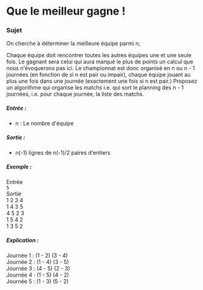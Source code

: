 # Que le meilleur gagne !
### Sujet
On cherche à déterminer la meilleure équipe parmi n;  

Chaque équipe doit rencontrer toutes les autres équipes une et une seule fois.
Le gagnant sera celui qui aura marqué le plus de points un calcul que nous n'évoquerons pas ici.
Le championnat est donc organisé en n ou n - 1 journées (en fonction de si n est pair ou impair), chaque équipe jouant au plus une fois dans une journée (exactement une fois si n est pair.)
Proposez un algorithme qui organise les matchs i.e. qui sort le planning des n - 1 journées, i.e. pour chaque journée, la liste des matchs.

##### Entrée :
- n : Le nombre d'équipe
##### Sortie :
- n(-1) lignes de n(-1)/2 paires d'entiers
##### Exemple :
Entrée  
`5`  
Sortie  
1 2 3 4  
1 4 3 5  
4 5 2 3  
1 5 4 2  
1 3 5 2  

##### Explication :
Journée 1 : (1 - 2) (3 - 4)  
Journée 2 : (1 - 4) (3 - 5)  
Journée 3 : (4 - 5) (2 - 3)  
Journée 4 : (1 - 5) (4 - 2)  
Journée 5 : (1 - 3) (5 - 2)  